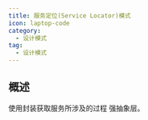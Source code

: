 ```yaml
---
title: 服务定位(Service Locator)模式
icon: laptop-code
category:
  - 设计模式
tag:
  - 设计模式
---
```


## 概述

使用封装获取服务所涉及的过程
强抽象层。